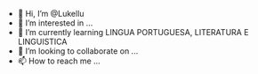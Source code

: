 - 👋 Hi, I’m @Lukellu
- 👀 I’m interested in ...
- 🌱 I’m currently learning   LINGUA PORTUGUESA, LITERATURA E LINGUISTICA
- 💞️ I’m looking to collaborate on ...
- 📫 How to reach me ...

<!---
Lukellu/Lukellu is a ✨ special ✨ repository because its `README.md` (this file) appears on your GitHub profile.
You can click the Preview link to take a look at your changes.
--->
